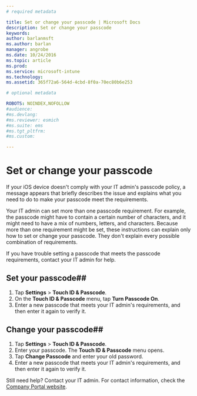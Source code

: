 ```yaml
---
# required metadata

title: Set or change your passcode | Microsoft Docs
description: Set or change your passcode
keywords:
author: barlanmsftms.author: barlan
manager: angrobe
ms.date: 10/24/2016
ms.topic: article
ms.prod:
ms.service: microsoft-intune
ms.technology:
ms.assetid: 365f72a6-564d-4cbd-8f0a-70ec80b6e253

# optional metadata

ROBOTS: NOINDEX,NOFOLLOW
#audience:
#ms.devlang:
#ms.reviewer: esmich
#ms.suite: ems
#ms.tgt_pltfrm:
#ms.custom:

---
```


# Set or change your passcode

If your iOS device doesn't comply with your IT admin's passcode policy, a message appears that briefly describes the issue and explains what you need to do to make your passcode meet the requirements.

Your IT admin can set more than one passcode requirement. For example, the passcode might have to contain a certain number of characters, and it might need to have a mix of numbers, letters, and characters. Because more than one requirement might be set, these instructions can explain only how to set or change your passcode. They don't explain every possible combination of requirements.

If you have trouble setting a passcode that meets the passcode requirements, contact your IT admin for help.

## Set your passcode##

1. Tap **Settings** > **Touch ID & Passcode**.
2. On the **Touch ID & Passcode** menu, tap **Turn Passcode On**.
3. Enter a new passcode that meets your IT admin's requirements, and then enter it again to verify it.

## Change your passcode##

1. Tap **Settings** > **Touch ID & Passcode**.
2. Enter your passcode. The **Touch ID & Passcode** menu opens.
2. Tap **Change Passcode** and enter your old password.
3. Enter a new passcode that meets your IT admin's requirements, and then enter it again to verify it.

Still need help? Contact your IT admin. For contact information, check the [Company Portal website](http://portal.manage.microsoft.com).
